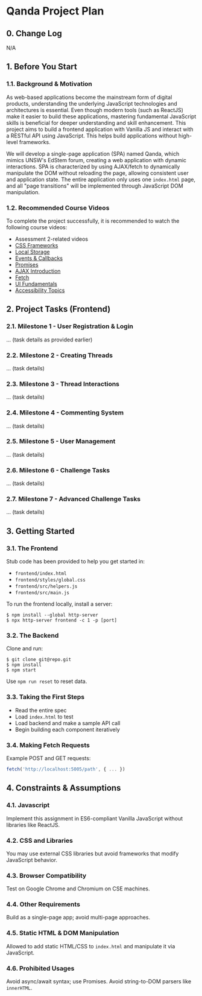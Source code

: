 
# Qanda Project Plan

## 0. Change Log

N/A

## 1. Before You Start

### 1.1. Background & Motivation

As web-based applications become the mainstream form of digital products, understanding the underlying JavaScript technologies and architectures is essential. Even though modern tools (such as ReactJS) make it easier to build these applications, mastering fundamental JavaScript skills is beneficial for deeper understanding and skill enhancement. This project aims to build a frontend application with Vanilla JS and interact with a RESTful API using JavaScript. This helps build applications without high-level frameworks.

We will develop a single-page application (SPA) named Qanda, which mimics UNSW's EdStem forum, creating a web application with dynamic interactions. SPA is characterized by using AJAX/fetch to dynamically manipulate the DOM without reloading the page, allowing consistent user and application state. The entire application only uses one `index.html` page, and all "page transitions" will be implemented through JavaScript DOM manipulation.

### 1.2. Recommended Course Videos

To complete the project successfully, it is recommended to watch the following course videos:

- Assessment 2-related videos
- [CSS Frameworks](https://cgi.cse.unsw.edu.au/~cs6080/24T1/content/lectures/css-frameworks)
- [Local Storage](https://cgi.cse.unsw.edu.au/~cs6080/24T1/content/lectures/javascript-browser-localstorage)
- [Events & Callbacks](https://cgi.cse.unsw.edu.au/~cs6080/24T1/content/lectures/javascript-async-callbacks)
- [Promises](https://cgi.cse.unsw.edu.au/~cs6080/24T1/content/lectures/javascript-async-promises)
- [AJAX Introduction](https://cgi.cse.unsw.edu.au/~cs6080/24T1/content/lectures/ajax-intro)
- [Fetch](https://cgi.cse.unsw.edu.au/~cs6080/24T1/content/lectures/ajax-fetch)
- [UI Fundamentals](https://cgi.cse.unsw.edu.au/~cs6080/24T1/content/lectures/ui-fundamentals)
- [Accessibility Topics](https://cgi.cse.unsw.edu.au/~cs6080/24T1/content/lectures/accessibility)

## 2. Project Tasks (Frontend)

### 2.1. Milestone 1 - User Registration & Login
... (task details as provided earlier)

### 2.2. Milestone 2 - Creating Threads
... (task details)

### 2.3. Milestone 3 - Thread Interactions
... (task details)

### 2.4. Milestone 4 - Commenting System
... (task details)

### 2.5. Milestone 5 - User Management
... (task details)

### 2.6. Milestone 6 - Challenge Tasks
... (task details)

### 2.7. Milestone 7 - Advanced Challenge Tasks
... (task details)

## 3. Getting Started

### 3.1. The Frontend

Stub code has been provided to help you get started in:
 * `frontend/index.html`
 * `frontend/styles/global.css`
 * `frontend/src/helpers.js`
 * `frontend/src/main.js`

To run the frontend locally, install a server:
```
$ npm install --global http-server
$ npx http-server frontend -c 1 -p [port]
```

### 3.2. The Backend

Clone and run:
```
$ git clone git@repo.git
$ npm install
$ npm start
```

Use `npm run reset` to reset data.

### 3.3. Taking the First Steps
- Read the entire spec
- Load `index.html` to test
- Load backend and make a sample API call
- Begin building each component iteratively

### 3.4. Making Fetch Requests
Example POST and GET requests:
```javascript
fetch('http://localhost:5005/path', { ... })
```

## 4. Constraints & Assumptions

### 4.1. Javascript
Implement this assignment in ES6-compliant Vanilla JavaScript without libraries like ReactJS.

### 4.2. CSS and Libraries
You may use external CSS libraries but avoid frameworks that modify JavaScript behavior.

### 4.3. Browser Compatibility
Test on Google Chrome and Chromium on CSE machines.

### 4.4. Other Requirements
Build as a single-page app; avoid multi-page approaches.

### 4.5. Static HTML & DOM Manipulation
Allowed to add static HTML/CSS to `index.html` and manipulate it via JavaScript.

### 4.6. Prohibited Usages
Avoid async/await syntax; use Promises. Avoid string-to-DOM parsers like `innerHTML`.
